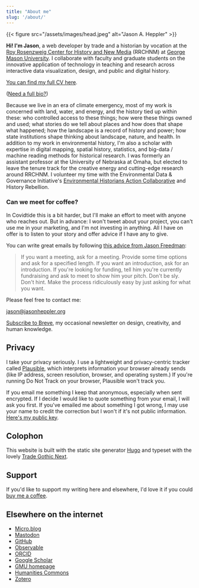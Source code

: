 ```yaml
---
title: "About me"
slug: '/about/'
---
```


<section class="bio-project">
<div class="bio-project-left">
  {{< figure src="/assets/images/head.jpeg" alt="Jason A. Heppler" >}}
  <p class="u-lead"><strong>Hi! I'm Jason</strong>, a web developer by trade and a historian by vocation at the <a href="https://rrchnm.org/">Roy Rosenzweig Center for History and New Media</a> (RRCHNM) at <a href="https://historyarthistory.gmu.edu">George Mason University</a>. I collaborate with faculty and graduate students on the innovative application of technology in teaching and research across interactive data visualization, design, and public and digital history.</p>

  <p><a href="https://jasonheppler.org/files/jah-cv.pdf">You can find my full CV here</a>.</p>

  <p>(<a href="/bio/">Need a full bio?</a>)</p>

  <p>Because we live in an era of climate emergency, most of my work is concerned with land, water, and energy, and the history tied up within these: who controlled access to these things; how were these things owned and used; what stories do we tell about places and how does that shape what happened; how the landscape is a record of history and power; how state institutions shape thinking about landscape, nature, and health. In addition to my work in environmental history, I'm also a scholar with expertise in digital mapping, spatial history, statistics, and big-data / machine reading methods for historical research. I was formerly an assistant professor at the University of Nebraska at Omaha, but elected to leave the tenure track for the creative energy and cutting-edge research around RRCHNM. I volunteer my time with the Environmental Data & Governance Initiative's <a href="https://envirodatagov.org/environmental-historians-action-collaborative/">Environmental Historians Action Collaborative</a> and History Rebellion.</p>

  <h3>Can we meet for coffee?</h3>

  <p>In Covidtide this is a bit harder, but I'll make an effort to meet with anyone who reaches out. But in advance: I won't tweet about your project, you can't use me in your marketing, and I'm not investing in anything. All I have on offer is to listen to your story and offer advice if I have any to give.</p> 

  <p>You can write great emails by following <a href="http://humbledmba.com/how-to-email-busy-people">this advice from Jason Freedman</a>:</p>

  <blockquote>
  If you want a meeting, ask for a meeting. Provide some time options and ask for a specified length. If you want an introduction, ask for an introduction. If you're looking for funding, tell him you're currently fundraising and ask to meet to show him your pitch. Don't be sly. Don't hint. Make the process ridiculously easy by just asking for what you want.
  </blockquote>
</div>

<div class="bio-project-right">
  <p class="noted">Please feel free to contact me:</p>

  <p class="noted"><a href="mailto:jason@jasonheppler.org">jason@jasonheppler.org</a></p>

  <p class="noted"><a href="/newsletter">Subscribe to Breve</a>, my occasional newsletter on design, creativity, and human knowledge.</p>

<h2>Privacy</h2>

<p class="noted">I take your privacy seriously. I use a lightweight and privacy-centric tracker called <a href="https://plausible.io">Plausible</a>, which interprets information your browser already sends (like IP address, screen resolution, browser, and operating system.) If you're running Do Not Track on your browser, Plausible won't track you.</p>

<p class="noted">If you email me something I keep that anonymous, especially when sent encrypted. If I decide I would like to quote something from your email, I will ask you first. If you've emailed me about something I got wrong, I may use your name to credit the correction but I won't if it's not public information. <a href="https://jasonheppler.org/jasonheppler.asc">Here's my public key</a>.</p>

<h2>Colophon</h2>

<p class="noted">This website is built with the static site generator <a href="https://gohugo.io">Hugo</a> and typeset with the lovely <a href="https://www.linotype.com/414550/trade-gothic-next-family.html">Trade Gothic Next</a>.</p>

<h2>Support</h2>

<p class="noted">If you'd like to support my writing here and elsewhere, I'd love it if you could <a href="https://www.buymeacoffee.com/jasonheppler">buy me a coffee</a>.</p>

<h2>Elsewhere on the internet</h2>
	<ul class="list-unstyled">
		<li><a href="https://social.jasonheppler.org/">Micro.blog</a></li>
    <li><a href="https://historians.social/@jaheppler">Mastodon</a></li>
		<li><a href="https://github.com/hepplerj">GitHub</a></li>
		<li><a href="https://observablehq.com/@hepplerj?tab=profile">Observable</a>
		<li><a href="https://orcid.org/0000-0003-4158-6186">ORCID</a>
		<li><a href="https://scholar.google.com/citations?user=X2hGnS4AAAAJ">Google Scholar</a></li>
		<li><a href="https://historyarthistory.gmu.edu/people/jheppler">GMU homepage</a></li>
		<li><a href="https://hcommons.org/members/hepplerj/">Humanities Commons</a></li>
		<li><a href="https://www.zotero.org/hepplerj">Zotero</a></li>
	</ul>
  </div>
</section>
